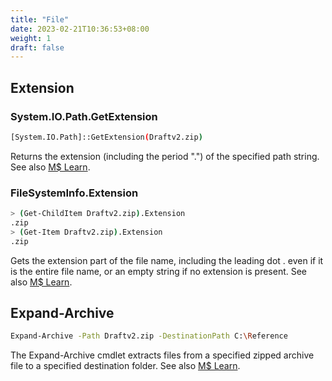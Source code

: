 ```yaml
---
title: "File"
date: 2023-02-21T10:36:53+08:00
weight: 1
draft: false
---
```


## Extension

### System.IO.Path.GetExtension

``` bash
[System.IO.Path]::GetExtension(Draftv2.zip)
```

Returns the extension (including the period ".") of the specified path string. See also [M$ Learn](https://learn.microsoft.com/en-us/dotnet/api/system.io.path.getextension?view=net-7.0).

### FileSystemInfo.Extension

``` bash
> (Get-ChildItem Draftv2.zip).Extension
.zip
> (Get-Item Draftv2.zip).Extension
.zip
```

Gets the extension part of the file name, including the leading dot . even if it is the entire file name, or an empty string if no extension is present. See also [M$ Learn](https://learn.microsoft.com/en-us/dotnet/api/system.io.filesysteminfo.extension?view=net-7.0).

## Expand-Archive

``` bash
Expand-Archive -Path Draftv2.zip -DestinationPath C:\Reference
```

The Expand-Archive cmdlet extracts files from a specified zipped archive file to a specified destination folder. See also [M$ Learn](https://learn.microsoft.com/en-us/powershell/module/microsoft.powershell.archive/expand-archive?view=powershell-7.3).

